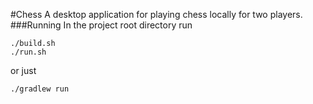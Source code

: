 #Chess
A desktop application for playing chess locally for two players.
###Running
In the project root directory run
```
./build.sh
./run.sh
```
or just
```
./gradlew run
```
